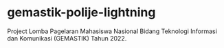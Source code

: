 # gemastik-polije-lightning
Project Lomba Pagelaran Mahasiswa Nasional Bidang Teknologi Informasi dan Komunikasi (GEMASTIK) Tahun 2022.
